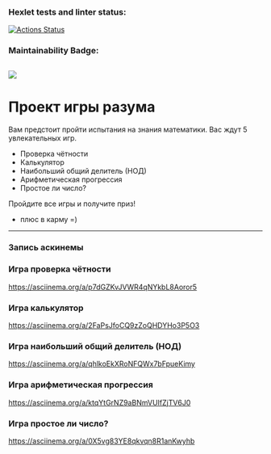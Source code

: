 ### Hexlet tests and linter status:
[![Actions Status](https://github.com/Roman-AFCode/python-project-49/workflows/hexlet-check/badge.svg)](https://github.com/Roman-AFCode/python-project-49/actions)

### Maintainability Badge:
<a href="https://codeclimate.com/github/Roman-AFCode/python-project-49/maintainability"><img
src="https://api.codeclimate.com/v1/badges/05d8e8d17fd939dcb151/maintainability"
/></a>
---
# Проект игры разума
Вам предстоит пройти испытания на знания математики.
Вас ждут 5 увлекательных игр.
- Проверка чётности
- Калькулятор
- Наибольший общий делитель (НОД)
- Арифметическая прогрессия
- Простое ли число?

Пройдите все игры и получите приз!
- плюс в карму =)


---
### Запись аскинемы
### Игра проверка чётности
https://asciinema.org/a/p7dGZKvJVWR4qNYkbL8Aoror5
### Игра калькулятор
https://asciinema.org/a/2FaPsJfoCQ9zZoQHDYHo3P5O3
### Игра наибольший общий делитель (НОД)
https://asciinema.org/a/qhlkoEkXRoNFQWx7bFpueKimy
### Игра арифметическая прогрессия
https://asciinema.org/a/ktqYtGrNZ9aBNmVUIfZjTV6J0
### Игра простое ли число?
https://asciinema.org/a/0X5vg83YE8qkvqn8R1anKwyhb
